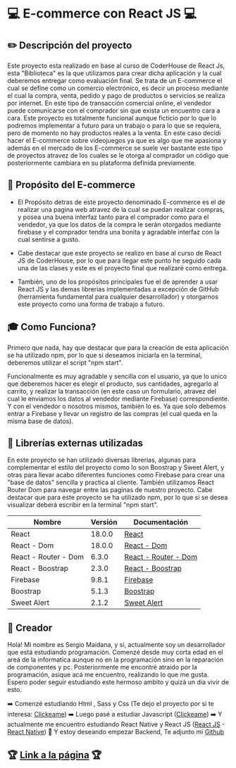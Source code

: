 # 💻 E-commerce con React JS 💻
## ✏️  Descripción del proyecto
 
 Este proyecto esta realizado en base al curso de CoderHouse de React Js, esta "Biblioteca" es la que utilizamos para crear dicha aplicación y la cual deberemos entregar como evaluación final.
 Se trata de un E-commerce el cual se define como un comercio electrónico, es decir un proceso mediante el cual la compra, venta, pedido y pago de productos o servicios se realiza por internet. En este tipo de transacción comercial online, el vendedor puede comunicarse con el comprador sin que exista un encuentro cara a cara.
 Este proyecto es totalmente funcional aunque ficticio por lo que lo podremos implementar a futuro para un trabajo o para lo que se requiera, pero de momento no hay productos reales a la venta.
 En este caso decidi hacer el E-commerce sobre videojuegos ya que es algo que me apasiona y además en el mercado de los E-commerce se suele ver bastante este tipo de proyectos atravez de los cuales se le otorga al comprador un código que posteriormente cambiara en su plataforma definida previamente.
 

## 📜 Propósito del E-commerce

- El Propósito detras de este proyecto denominado E-commerce es el de realizar una pagina web atravez de la cual se puedan realizar compras, y posea una buena interfaz tanto para el comprador como para el vendedor, ya que los datos de la compra le serán otorgados mediante firebase y el comprador tendra una bonita y agradable interfaz con la cual sentirse a gusto.

- Cabe destacar que este proyecto se realizo en base al curso de React JS de CoderHouse, por lo que para llegar este punto he seguido cada una de las clases y este es el proyecto final que realizaré como entrega.

- También, uno de los propósitos principales fue el de aprender a usar React JS y las demas librerias implementadas a excepción de GitHub (herramienta fundamental para cualquier desarrollador) y otorgarnos este proyecto como una forma de trabajo a futuro.

## 🎓 Como Funciona?

Primero que nada, hay que destacar que para la creación de esta aplicación se ha utilizado npm, por lo que si deseamos iniciarla en la terminal, deberemos utilizar el script "npm start".

Funcionalmente es muy agradable y sencilla con el usuario, ya que lo unico que deberemos hacer es elegir el producto, sus cantidades, agregarlo al carrito, y realizar la transacción (en este caso un formulario, atravez del cual le enviamos los datos al vendedor mediante Firebase) correspondiente.
Y con el vendedor o nosotros mismos, también lo es. Ya que solo debemos entrar a Firebase y llevar un registro de las compras (el cual queda en la misma base de datos).

## 🚀 Librerías externas utilizadas

En este proyecto se han utilizado diversas librerias, algunas para complementar el estilo del proyecto como lo son Boostrap y Sweet Alert, y otras para llevar acabo diferentes funciones como Firebase para crear una "base de datos" sencilla y practica al cliente. También utilizamos React Router Dom para navegar entre las paginas de nuestro proyecto. Cabe destacar que para este proyecto se ha utilizado npm, por lo que si se desea visualizar deberá escribir en la terminal "npm start".

| Nombre | Versión | Documentación |
| ------ | ------ | ------ |
| React | 18.0.0 | [React](https://es.reactjs.org/) |
| React - Dom | 18.0.0 | [React - Dom](https://es.reactjs.org/docs/react-dom.html) |
| React - Router - Dom | 6.3.0 | [React - Router - Dom](https://es.reactjs.org/docs/react-dom.html)  |
| React - Boostrap | 2.3.0 | [React - Boostrap](https://react-bootstrap.github.io/) |
| Firebase | 9.8.1 | [Firebase](https://firebase.google.com/) |
| Boostrap | 5.1.3 | [Boostrap](https://getbootstrap.com/) |
| Sweet Alert | 2.1.2 | [Sweet Alert](https://sweetalert.js.org/guides/) |

## 🎩 Creador
    
Hola! Mi nombre es Sergio Maidana, y si, actualmente soy un desarrollador que está estudiando programación.
Comenzé desde muy corta edad en el areá de la informatica aunque no en la programación sino en la reparación de componentes y pc. Posteriormente me encontré atraido por la programación, asique acá me encuentro, realizando lo que me gusta. Espero poder seguir estudiando este hermoso ambito y quizá un dia vivir de esto.

➡️ Comenzé estudiando Html , Sass y Css (Te dejo el proyecto por si te interesa: [Clickeame](https://0gloc.github.io/Proyecto-Aerosmith/))
➡️ Luego pasé a estudiar Javascript ([Clickeame](https://0gloc.github.io/Proyecto-JS/))
➡️ Y actualmente me encuentro estudiando React Native y React JS ([React JS](https://github.com/0GLOC/e-commerce.git) - [React Native](https://github.com/0GLOC/App-Movil-React-Native-.git))
👐 Y estoy deseando empezar Backend, Te adjunto mi [Github](https://github.com/0GLOC)

## 🏆  [Link a la página](https://games4life.netlify.app/)  🏆

